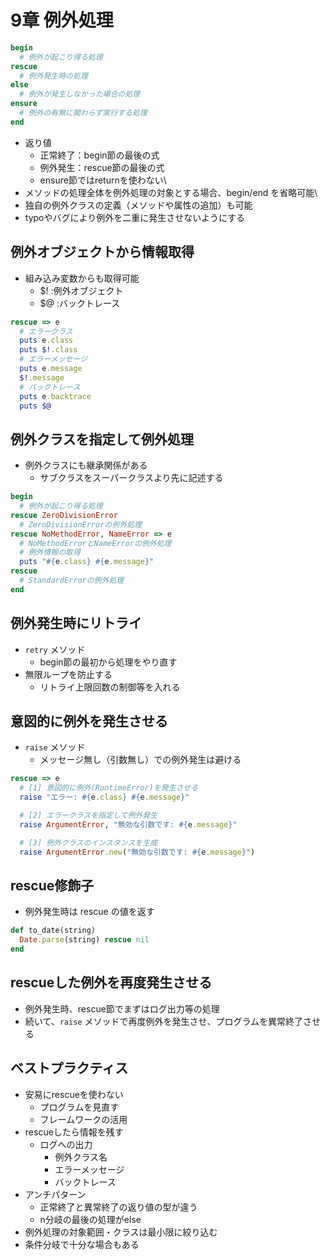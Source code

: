 # 9章 例外処理

```ruby
begin
  # 例外が起こり得る処理
rescue
  # 例外発生時の処理
else
  # 例外が発生しなかった場合の処理
ensure
  # 例外の有無に関わらず実行する処理
end
```

- 返り値
  - 正常終了：begin節の最後の式
  - 例外発生：rescue節の最後の式
  - ensure節ではreturnを使わない\
- メソッドの処理全体を例外処理の対象とする場合、begin/end を省略可能\
- 独自の例外クラスの定義（メソッドや属性の追加）も可能
- typoやバグにより例外を二重に発生させないようにする


## 例外オブジェクトから情報取得

- 組み込み変数からも取得可能
  - $! :例外オブジェクト
  - $@ :バックトレース

```ruby
rescue => e
  # エラークラス
  puts e.class
  puts $!.class
  # エラーメッセージ
  puts e.message
  $!.message
  # バックトレース
  puts e.backtrace
  puts $@
```


## 例外クラスを指定して例外処理

- 例外クラスにも継承関係がある
  - サブクラスをスーパークラスより先に記述する

```ruby
begin
  # 例外が起こり得る処理
rescue ZeroDivisionError
  # ZeroDivisionErrorの例外処理
rescue NoMethodError, NameError => e
  # NoMethodErrorとNameErrorの例外処理
  # 例外情報の取得
  puts "#{e.class} #{e.message}"
rescue 
  # StandardErrorの例外処理
end
```


## 例外発生時にリトライ

- `retry` メソッド
  - begin節の最初から処理をやり直す
- 無限ループを防止する
  - リトライ上限回数の制御等を入れる


## 意図的に例外を発生させる

- `raise` メソッド
  - メッセージ無し（引数無し）での例外発生は避ける

```ruby
rescue => e
  # [1] 意図的に例外(RuntimeError)を発生させる
  raise "エラー: #{e.class} #{e.message}"

  # [2] エラークラスを指定して例外発生
  raise ArgumentError, "無効な引数です: #{e.message}"

  # [3] 例外クラスのインスタンスを生成
  raise ArgumentError.new("無効な引数です: #{e.message}")
```


## rescue修飾子

- 例外発生時は rescue の値を返す

```ruby
def to_date(string)
  Date.parse(string) rescue nil
end
```

## rescueした例外を再度発生させる

- 例外発生時、rescue節でまずはログ出力等の処理
- 続いて、`raise` メソッドで再度例外を発生させ、プログラムを異常終了させる


## ベストプラクティス

- 安易にrescueを使わない
  - プログラムを見直す
  - フレームワークの活用
- rescueしたら情報を残す
  - ログへの出力
    - 例外クラス名
    - エラーメッセージ
    - バックトレース
- アンチパターン
  - 正常終了と異常終了の返り値の型が違う
  - n分岐の最後の処理がelse
- 例外処理の対象範囲・クラスは最小限に絞り込む
- 条件分岐で十分な場合もある


